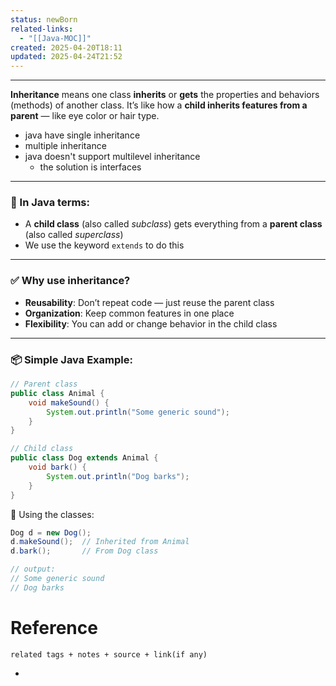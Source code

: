 ```yaml
---
status: newBorn
related-links:
  - "[[Java-MOC]]"
created: 2025-04-20T18:11
updated: 2025-04-24T21:52
---
```

---

**Inheritance** means one class **inherits** or **gets** the properties and behaviors (methods) of another class.
It’s like how a **child inherits features from a parent** — like eye color or hair type.

- java have single inheritance
- multiple inheritance
- java doesn't support multilevel inheritance
	- the solution is interfaces


---

### 🧱 In Java terms:

- A **child class** (also called _subclass_) gets everything from a **parent class** (also called _superclass_)
- We use the keyword `extends` to do this

---

### ✅ Why use inheritance?

- **Reusability**: Don’t repeat code — just reuse the parent class
- **Organization**: Keep common features in one place
- **Flexibility**: You can add or change behavior in the child class
    

---

### 📦 Simple Java Example:

```java
// Parent class
public class Animal {
    void makeSound() {
        System.out.println("Some generic sound");
    }
}

// Child class
public class Dog extends Animal {
    void bark() {
        System.out.println("Dog barks");
    }
}
```

🧪 Using the classes:
```java
Dog d = new Dog();
d.makeSound();  // Inherited from Animal
d.bark();       // From Dog class

// output:
// Some generic sound
// Dog barks
```




# Reference
`related tags + notes + source + link(if any)`
 

- 